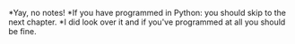 *Yay, no notes!
*If you have programmed in Python: you should skip to the next chapter.
*I did look over it and if you've programmed at all you should be fine.